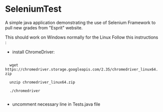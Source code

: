 # SeleniumTest

A simple java application demonstrating the use of Selenium Framework to pull new grades from "Esprit" website.

This should work on Windows normally for the Linux Follow this instructions :
  - install ChromeDriver:
  <code>
  wget https://chromedriver.storage.googleapis.com/2.35/chromedriver_linux64.zip
  </code>
  <code>
  unzip chromedriver_linux64.zip
  </code>
  <code>
  ./chromedriver
  </code>
  
  - uncomment necessary line in Tests.java file
